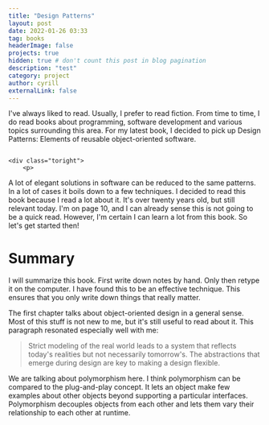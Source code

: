 ```yaml
---
title: "Design Patterns"
layout: post
date: 2022-01-26 03:33
tag: books
headerImage: false
projects: true
hidden: true # don't count this post in blog pagination
description: "test"
category: project
author: cyrill
externalLink: false
---
```


I've always liked to read. Usually, I prefer to read fiction. From time to time, I do read books about programming, software development and various topics surrounding this area. For my latest book, I decided to pick up Design Patterns: Elements of reusable object-oriented software.     


<div class="side-by-side">
    <div class="toleft">
        <img class="image" src="/assets/images/design_patterns.webp" alt="">
    </div>

    <div class="toright">
        <p>
A lot of elegant solutions in software can be reduced to the same patterns. In a lot of cases it boils down to a few techniques. 
I decided to read this book because I read a lot about it. It's over twenty years old, but still relevant today. 
I'm on page 10, and I can already sense this is not going to be a quick read. However, I'm certain I can learn a lot from this book. 
So let's get started then!</p>
    </div>
</div>

# Summary
I will summarize this book. First write down notes by hand. Only then retype it on the computer. I have found this to be an effective technique. This ensures that you only write down things that really matter.

The first chapter talks about object-oriented design in a general sense. Most of this stuff is not new to me, but it's still useful to read about it. 
This paragraph resonated especially well with me:
> Strict modeling of the real world leads to a system that reflects today's realities but not necessarily tomorrow's. The abstractions that emerge during design are key to making a design flexible. 

We are talking about polymorphism here. I think polymorphism can be compared to the plug-and-play concept. It lets an object make few examples about other objects beyond supporting a particular interfaces. Polymorphism decouples objects from each other and lets them vary their relationship to each other at runtime. 